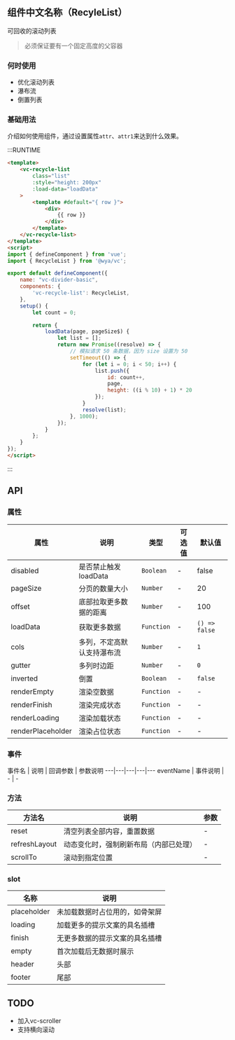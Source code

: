 ## 组件中文名称（RecyleList）
可回收的滚动列表

> 必须保证要有一个固定高度的父容器

### 何时使用
- 优化滚动列表
- 瀑布流
- 倒置列表


### 基础用法
介绍如何使用组件，通过设置属性`attr`、`attr1`来达到什么效果。

:::RUNTIME
```html
<template>
	<vc-recycle-list 
		class="list" 
		:style="height: 200px" 
		:load-data="loadData"
	>
		<template #default="{ row }">
			<div>
				{{ row }}
			</div>
		</template>
	</vc-recycle-list>
</template>
<script>
import { defineComponent } from 'vue';
import { RecycleList } from '@wya/vc';

export default defineComponent({
	name: "vc-divider-basic",
	components: {
		'vc-recycle-list': RecycleList,
	},
	setup() {
		let count = 0;

		return {
			loadData(page, pageSize$) {
				let list = [];
				return new Promise((resolve) => {
					// 模拟请求 50 条数据，因为 size 设置为 50
					setTimeout(() => {
						for (let i = 0; i < 50; i++) {
							list.push({
								id: count++,
								page,
								height: ((i % 10) + 1) * 20
							});
						}
						resolve(list);
					}, 1000);
				});
			}
		};
	}
});
</script>
```
:::

## API

### 属性
属性 | 说明 | 类型 | 可选值 | 默认值
---|---|---|---|---
disabled | 是否禁止触发loadData | `Boolean` | - | false
pageSize | 分页的数量大小 | `Number` | - | 20
offset | 底部拉取更多数据的距离 | `Number` | - | 100
loadData | 获取更多数据	 | `Function` | - | `() => false`
cols | 多列，不定高默认支持瀑布流	| `Number` | - | `1`
gutter | 多列时边距	| `Number` | - | `0`
inverted | 倒置	| `Boolean` | - | `false`
renderEmpty | 渲染空数据	 | `Function` | - | -
renderFinish | 渲染完成状态	 | `Function` | - | -
renderLoading | 渲染加载状态	 | `Function` | - | -
renderPlaceholder | 渲染占位状态	 | `Function` | - | -

### 事件
事件名 | 说明 | 回调参数 | 参数说明
---|---|---|---|---
eventName | 事件说明 | - | -

### 方法
方法名 | 说明 | 参数
---|---|---
reset | 清空列表全部内容，重置数据 | -
refreshLayout | 动态变化时，强制刷新布局（内部已处理） | -
scrollTo | 滚动到指定位置 | -

### slot
名称 | 说明 
---|---
placeholder | 未加载数据时占位用的，如骨架屏
loading | 加载更多的提示文案的具名插槽
finish | 无更多数据的提示文案的具名插槽
empty | 首次加载后无数据时展示
header | 头部
footer | 尾部

## TODO

- 加入vc-scroller
- 支持横向滚动


